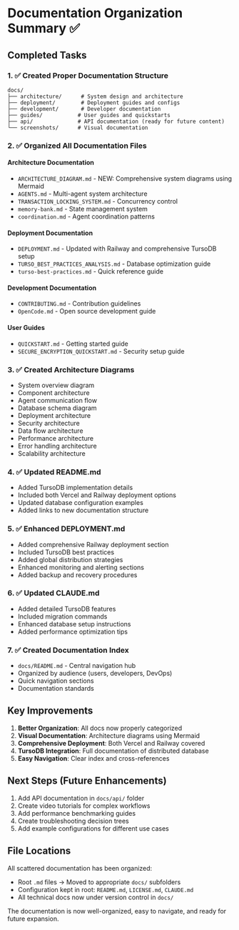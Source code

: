 # Documentation Organization Summary ✅

## Completed Tasks

### 1. ✅ Created Proper Documentation Structure
```
docs/
├── architecture/      # System design and architecture
├── deployment/        # Deployment guides and configs
├── development/       # Developer documentation
├── guides/           # User guides and quickstarts
├── api/              # API documentation (ready for future content)
└── screenshots/      # Visual documentation
```

### 2. ✅ Organized All Documentation Files

#### Architecture Documentation
- `ARCHITECTURE_DIAGRAM.md` - NEW: Comprehensive system diagrams using Mermaid
- `AGENTS.md` - Multi-agent system architecture
- `TRANSACTION_LOCKING_SYSTEM.md` - Concurrency control
- `memory-bank.md` - State management system
- `coordination.md` - Agent coordination patterns

#### Deployment Documentation
- `DEPLOYMENT.md` - Updated with Railway and comprehensive TursoDB setup
- `TURSO_BEST_PRACTICES_ANALYSIS.md` - Database optimization guide
- `turso-best-practices.md` - Quick reference guide

#### Development Documentation
- `CONTRIBUTING.md` - Contribution guidelines
- `OpenCode.md` - Open source development guide

#### User Guides
- `QUICKSTART.md` - Getting started guide
- `SECURE_ENCRYPTION_QUICKSTART.md` - Security setup guide

### 3. ✅ Created Architecture Diagrams
- System overview diagram
- Component architecture
- Agent communication flow
- Database schema diagram
- Deployment architecture
- Security architecture
- Data flow architecture
- Performance architecture
- Error handling architecture
- Scalability architecture

### 4. ✅ Updated README.md
- Added TursoDB implementation details
- Included both Vercel and Railway deployment options
- Updated database configuration examples
- Added links to new documentation structure

### 5. ✅ Enhanced DEPLOYMENT.md
- Added comprehensive Railway deployment section
- Included TursoDB best practices
- Added global distribution strategies
- Enhanced monitoring and alerting sections
- Added backup and recovery procedures

### 6. ✅ Updated CLAUDE.md
- Added detailed TursoDB features
- Included migration commands
- Enhanced database setup instructions
- Added performance optimization tips

### 7. ✅ Created Documentation Index
- `docs/README.md` - Central navigation hub
- Organized by audience (users, developers, DevOps)
- Quick navigation sections
- Documentation standards

## Key Improvements

1. **Better Organization**: All docs now properly categorized
2. **Visual Documentation**: Architecture diagrams using Mermaid
3. **Comprehensive Deployment**: Both Vercel and Railway covered
4. **TursoDB Integration**: Full documentation of distributed database
5. **Easy Navigation**: Clear index and cross-references

## Next Steps (Future Enhancements)

1. Add API documentation in `docs/api/` folder
2. Create video tutorials for complex workflows
3. Add performance benchmarking guides
4. Create troubleshooting decision trees
5. Add example configurations for different use cases

## File Locations

All scattered documentation has been organized:
- Root `.md` files → Moved to appropriate `docs/` subfolders
- Configuration kept in root: `README.md`, `LICENSE.md`, `CLAUDE.md`
- All technical docs now under version control in `docs/`

The documentation is now well-organized, easy to navigate, and ready for future expansion.